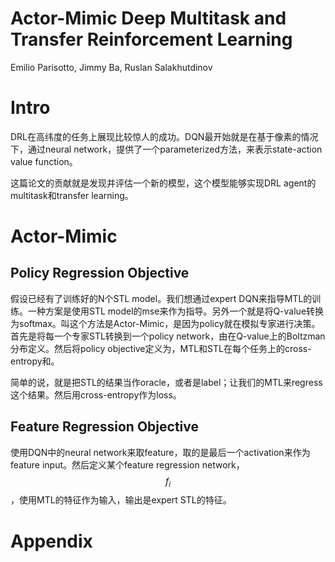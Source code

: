 # Actor-Mimic Deep Multitask and Transfer Reinforcement Learning

Emilio Parisotto, Jimmy Ba, Ruslan Salakhutdinov

# Intro

DRL在高纬度的任务上展现比较惊人的成功。DQN最开始就是在基于像素的情况下，通过neural network，提供了一个parameterized方法，来表示state-action value function。

这篇论文的贡献就是发现并评估一个新的模型，这个模型能够实现DRL agent的multitask和transfer learning。

# Actor-Mimic

## Policy Regression Objective

假设已经有了训练好的N个STL model。我们想通过expert DQN来指导MTL的训练。一种方案是使用STL model的mse来作为指导。另外一个就是将Q-value转换为softmax。叫这个方法是Actor-Mimic，是因为policy就在模拟专家进行决策。首先是将每一个专家STL转换到一个policy network，由在Q-value上的Boltzman分布定义。然后将policy objective定义为，MTL和STL在每个任务上的cross-entropy和。

简单的说，就是把STL的结果当作oracle，或者是label；让我们的MTL来regress这个结果。然后用cross-entropy作为loss。

## Feature Regression Objective

使用DQN中的neural network来取feature，取的是最后一个activation来作为feature input。然后定义某个feature regression network，$$f_i$$，使用MTL的特征作为输入，输出是expert STL的特征。

# Appendix

